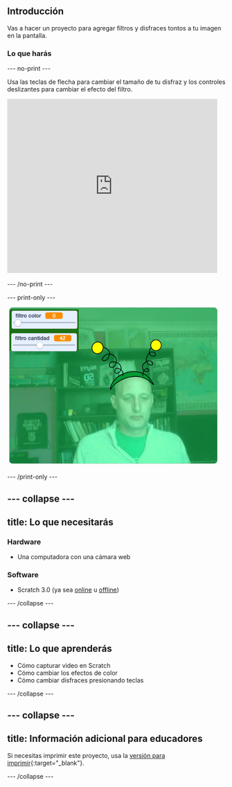 ## Introducción

Vas a hacer un proyecto para agregar filtros y disfraces tontos a tu imagen en la pantalla.

### Lo que harás

--- no-print ---

Usa las teclas de flecha para cambiar el tamaño de tu disfraz y los controles deslizantes para cambiar el efecto del filtro. 

<iframe src="https://scratch.mit.edu/projects/384222692/embed" allowtransparency="true" width="485" height="402" frameborder="0" scrolling="no" allowfullscreen mark="crwd-mark"></iframe>

--- /no-print ---

--- print-only ---

![Proyecto terminado](images/final.png)

--- /print-only ---

--- collapse ---
---
title: Lo que necesitarás
---

### Hardware

+ Una computadora con una cámara web

### Software

+ Scratch 3.0 (ya sea [online](http://rpf.io/scratchon) u [offline](http://rpf.io/scratchoff))

--- /collapse ---

--- collapse ---
---
title: Lo que aprenderás
---

- Cómo capturar video en Scratch
- Cómo cambiar los efectos de color
- Cómo cambiar disfraces presionando teclas

--- /collapse ---

--- collapse ---
---
title: Información adicional para educadores
---

Si necesitas imprimir este proyecto, usa la [versión para imprimir](https://projects.raspberrypi.org/es-LA/projects/scratchchat-filters/print){:target="_blank"}.

--- /collapse ---

